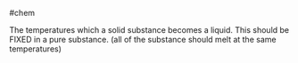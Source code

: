 #chem

The temperatures which a solid substance becomes a liquid. This should be FIXED in a pure substance. (all of the substance should melt at the same temperatures)